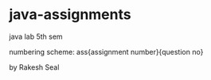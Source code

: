 # java-assignments
java lab 5th sem

numbering scheme:  ass{assignment number}{question no}

by Rakesh Seal
